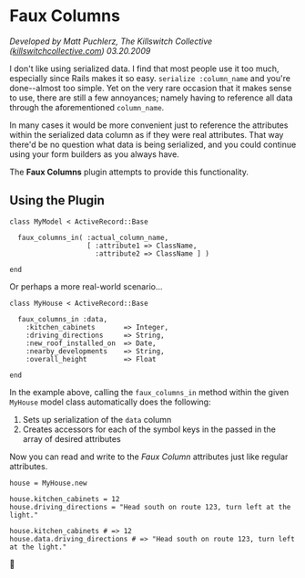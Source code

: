 Faux Columns
============

_Developed by Matt Puchlerz, The Killswitch Collective ([killswitchcollective.com](http://killswitchcollective.com)) 03.20.2009_

I don't like using serialized data. I find that most people use it too much, especially since Rails makes it so easy. `serialize :column_name` and you're done--almost too simple. Yet on the very rare occasion that it makes sense to use, there are still a few annoyances; namely having to reference all data through the aforementioned `column_name`.

In many cases it would be more convenient just to reference the attributes within the serialized data column as if they were real attributes. That way there'd be no question what data is being serialized, and you could continue using your form builders as you always have.

The **Faux Columns** plugin attempts to provide this functionality.

Using the Plugin
----------------

    class MyModel < ActiveRecord::Base
    
      faux_columns_in( :actual_column_name, 
                       [ :attribute1 => ClassName, 
                         :attribute2 => ClassName ] )
      
    end
  
Or perhaps a more real-world scenario...

    class MyHouse < ActiveRecord::Base
    
      faux_columns_in :data,
        :kitchen_cabinets       => Integer,
        :driving_directions     => String,
        :new_roof_installed_on  => Date,
        :nearby_developments    => String,
        :overall_height         => Float
      
    end

In the example above, calling the `faux_columns_in` method within the given `MyHouse` model class automatically does the following:

1. Sets up serialization of the `data` column
2. Creates accessors for each of the symbol keys in the passed in the array of desired attributes

Now you can read and write to the _Faux Column_ attributes just like regular attributes.

    house = MyHouse.new
  
    house.kitchen_cabinets = 12
    house.driving_directions = "Head south on route 123, turn left at the light."
  
    house.kitchen_cabinets # => 12
    house.data.driving_directions # => "Head south on route 123, turn left at the light."

